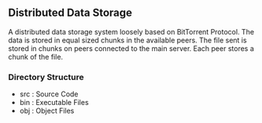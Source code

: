 
## Distributed Data Storage

A distributed data storage system loosely based on BitTorrent Protocol. The data is stored in equal sized chunks in the available peers. The file sent is stored in chunks on peers connected to the main server. Each peer stores a chunk of the file.

### Directory Structure

- src : Source Code
- bin : Executable Files
- obj : Object Files
